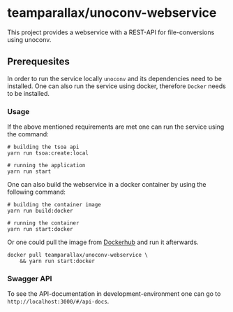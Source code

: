 # teamparallax/unoconv-webservice

This project provides a webservice with a REST-API for file-conversions using unoconv.

## Prerequesites

In order to run the service locally `unoconv` and its dependencies need to be installed.
One can also run the service using docker, therefore `Docker` needs to be installed.

### Usage

If the above mentioned requirements are met one can run the service using the command:

```console
# building the tsoa api
yarn run tsoa:create:local

# running the application
yarn run start
```

One can also build the webservice in a docker container by using the following command:

```console
# building the container image
yarn run build:docker

# running the container
yarn run start:docker
```

Or one could pull the image from [Dockerhub](https://hub.docker.com/repository/docker/teamparallax/unoconv-webservice) and run it afterwards.

```console
docker pull teamparallax/unoconv-webservice \ 
	&& yarn run start:docker
```

### Swagger API

To see the API-documentation in development-environment one can go to `http://localhost:3000/#/api-docs`.
